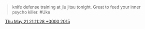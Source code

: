 > knife defense training at jiu jitsu tonight\. Great to feed your inner psycho killer\. \#Uke

<img src="../../media/tweet.ico" width="12" /> [Thu May 21 21:11:28 +0000 2015](https://twitter.com/DromerDenker/status/601495548772880384)
